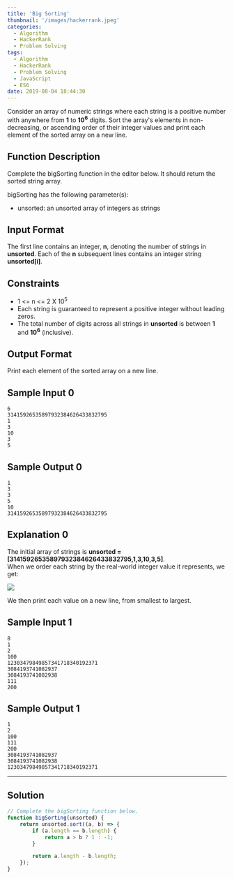 ```yaml
---
title: 'Big Sorting'
thumbnail: '/images/hackerrank.jpeg'
categories:
  - Algorithm
  - HackerRank
  - Problem Solving
tags:
  - Algorithm
  - HackerRank
  - Problem Solving
  - JavaScript
  - ES6
date: 2019-08-04 18:44:30
---
```


Consider an array of numeric strings where each string is a positive number with anywhere from **1** to **10<sup>6</sup>** digits. Sort the array's elements in non-decreasing, or ascending order of their integer values and print each element of the sorted array on a new line.

<!-- more -->

## Function Description

Complete the bigSorting function in the editor below. It should return the sorted string array.

bigSorting has the following parameter(s):

- unsorted: an unsorted array of integers as strings

## Input Format

The first line contains an integer, **n**, denoting the number of strings in **unsorted**. 
Each of the **n** subsequent lines contains an integer string **unsorted[i]**.

## Constraints 

- 1 <= n <= 2 X 10<sup>5</sup>
- Each string is guaranteed to represent a positive integer without leading zeros.
- The total number of digits across all strings in **unsorted** is between **1** and **10<sup>6</sup>** (inclusive).

## Output Format

Print each element of the sorted array on a new line.

## Sample Input 0

```
6
31415926535897932384626433832795
1
3
10
3
5
```

## Sample Output 0

```
1
3
3
5
10
31415926535897932384626433832795
```

## Explanation 0

The initial array of strings is **unsorted = [31415926535897932384626433832795,1,3,10,3,5]**.<br/>
When we order each string by the real-world integer value it represents, we get:

![](https://latex.codecogs.com/gif.latex?1&space;\leq&space;3&space;\leq&space;3&space;\leq&space;5&space;\leq&space;10&space;\leq&space;31415926535897932384626433832795)

We then print each value on a new line, from smallest to largest.

## Sample Input 1

```
8
1
2
100
12303479849857341718340192371
3084193741082937
3084193741082938
111
200
```

## Sample Output 1

```
1
2
100
111
200
3084193741082937
3084193741082938
12303479849857341718340192371
```

---

## Solution

```javascript
// Complete the bigSorting function below.
function bigSorting(unsorted) {
    return unsorted.sort((a, b) => {
        if (a.length == b.length) {
            return a > b ? 1 : -1;
        }

        return a.length - b.length;
    });
}
```
